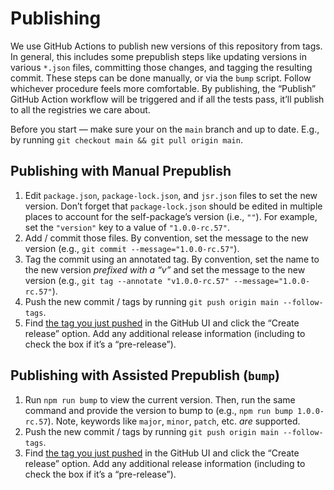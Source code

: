 # Publishing

We use GitHub Actions to publish new versions of this repository from tags. In
general, this includes some prepublish steps like updating versions in various
`*.json` files, committing those changes, and tagging the resulting commit.
These steps can be done manually, or via the `bump` script. Follow whichever
procedure feels more comfortable. By publishing, the “Publish” GitHub Action
workflow will be triggered and if all the tests pass, it’ll publish to all the
registries we care about.

Before you start — make sure your on the `main` branch and up to date. E.g., by
running `git checkout main && git pull origin main`.

## Publishing with Manual Prepublish

1. Edit `package.json`, `package-lock.json`, and `jsr.json` files to
   set the new version. Don’t forget that `package-lock.json` should be edited
   in multiple places to account for the self-package’s version (i.e., `""`).
   For example, set the `"version"` key to a value of `"1.0.0-rc.57"`.
2. Add / commit those files. By convention, set the message to the new version
   (e.g., `git commit --message="1.0.0-rc.57"`).
3. Tag the commit using an annotated tag. By convention, set the name to the new
   version _prefixed with a “v”_ and set the message to the new version
   (e.g., `git tag --annotate "v1.0.0-rc.57" --message="1.0.0-rc.57"`).
4. Push the new commit / tags by running `git push origin main --follow-tags`.
5. Find [the tag you just pushed](https://github.com/theengineear/x-app/tags) in
   the GitHub UI and click the “Create release” option. Add any additional
   release information (including to check the box if it’s a “pre-release”).

## Publishing with Assisted Prepublish (`bump`)

1. Run `npm run bump` to view the current version. Then, run the same command
   and provide the version to bump to (e.g., `npm run bump 1.0.0-rc.57`). Note,
   keywords like `major`, `minor`, `patch`, etc. _are_ supported.
2. Push the new commit / tags by running `git push origin main --follow-tags`.
3. Find [the tag you just pushed](https://github.com/theengineear/x-app/tags) in
   the GitHub UI and click the “Create release” option. Add any additional
   release information (including to check the box if it’s a “pre-release”).

